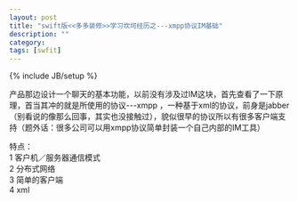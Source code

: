 ```yaml
---
layout: post
title: "swift版<<多多装修>>学习坎坷经历之---xmpp协议IM基础"
description: ""
category:
tags: [swfit]
---
```

{% include JB/setup %}  

产品那边设计一个聊天的基本功能，以前没有涉及过IM这块，首先查看了一下原理，首当其冲的就是所使用的协议---xmpp ，一种基于xml的协议，前身是jabber（别看说的像那么回事，其实也没接触过），貌似很早的协议所以有很多客户端支持（题外话：很多公司可以用xmpp协议简单封装一个自己内部的IM工具）    

特点：    
1 客户机／服务器通信模式     
2 分布式网络     
3 简单的客户端    
4 xml   